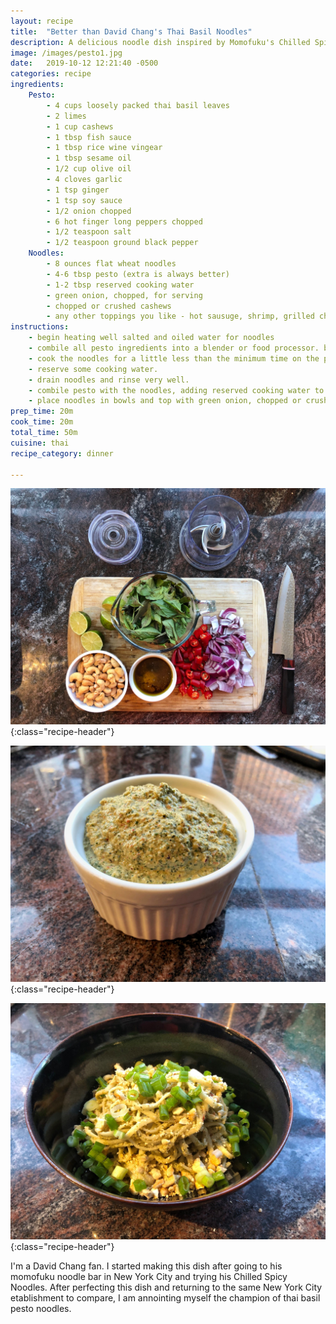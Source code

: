```yaml
---
layout: recipe
title:  "Better than David Chang's Thai Basil Noodles"
description: A delicious noodle dish inspired by Momofuku's Chilled Spicy Noodles
image: /images/pesto1.jpg
date:   2019-10-12 12:21:40 -0500
categories: recipe
ingredients:
    Pesto:
        - 4 cups loosely packed thai basil leaves
        - 2 limes
        - 1 cup cashews
        - 1 tbsp fish sauce
        - 1 tbsp rice wine vingear
        - 1 tbsp sesame oil
        - 1/2 cup olive oil
        - 4 cloves garlic
        - 1 tsp ginger
        - 1 tsp soy sauce
        - 1/2 onion chopped
        - 6 hot finger long peppers chopped
        - 1/2 teaspoon salt
        - 1/2 teaspoon ground black pepper
    Noodles:
        - 8 ounces flat wheat noodles
        - 4-6 tbsp pesto (extra is always better)
        - 1-2 tbsp reserved cooking water
        - green onion, chopped, for serving
        - chopped or crushed cashews
        - any other toppings you like - hot sausuge, shrimp, grilled chicken are all great!
instructions:
    - begin heating well salted and oiled water for noodles
    - combile all pesto ingredients into a blender or food processor. blend well. salt to taste.
    - cook the noodles for a little less than the minimum time on the package. firm noodles are important to the dish.
    - reserve some cooking water.
    - drain noodles and rinse very well.
    - combile pesto with the noodles, adding reserved cooking water to help keep the noodles from bunching with the pesto.
    - place noodles in bowls and top with green onion, chopped or crushed cashews and other topings.
prep_time: 20m
cook_time: 20m
total_time: 50m
cuisine: thai
recipe_category: dinner

---
```

![Pesto Ingredients](/images/pesto1.jpg){:class="recipe-header"}

![Finished Pesto](/images/pesto2.jpg){:class="recipe-header"}

![Pesto Noodles](/images/pesto3.jpg){:class="recipe-header"}

I'm a David Chang fan. I started making this dish after going to his momofuku noodle bar in New York City and trying his Chilled Spicy Noodles. After perfecting this dish and returning to the same New York City etablishment to compare, I am annointing myself the champion of thai basil pesto noodles.
